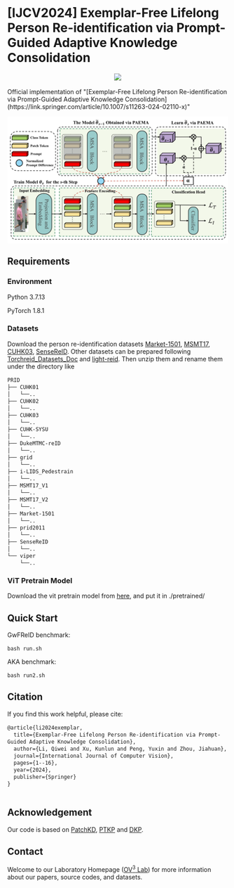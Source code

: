 # [IJCV2024] Exemplar-Free Lifelong Person Re-identification via Prompt-Guided Adaptive Knowledge Consolidation
<p align="center">
<a href="https://github.com/zhoujiahuan1991/IJCV2024-PAEMA"><img src="https://hitscounter.dev/api/hit?url=https%3A%2F%2Fgithub.com%2Fzhoujiahuan1991%2FIJCV2024-PAEMA&label=PAEMA&icon=github&color=%233d8bfd"></a>
</p>
Official implementation of "[Exemplar-Free Lifelong Person Re-identification via Prompt-Guided Adaptive Knowledge Consolidation](https://link.springer.com/article/10.1007/s11263-024-02110-x)"


<p align="center"><img src="./files/pipeline.png" align="center" width="750"></p>

## Requirements

### Environment
Python 3.7.13

PyTorch 1.8.1

### Datasets
Download the person re-identification datasets [Market-1501](https://drive.google.com/file/d/0B8-rUzbwVRk0c054eEozWG9COHM/view), [MSMT17](http://www.pkuvmc.com/dataset.html), [CUHK03](https://github.com/zhunzhong07/person-re-ranking/tree/master/evaluation/data/CUHK03), [SenseReID](https://drive.google.com/file/d/0B56OfSrVI8hubVJLTzkwV2VaOWM/view?resourcekey=0-PKtdd5m_Jatmi2n9Kb_gFQ). Other datasets can be prepared following [Torchreid_Datasets_Doc](https://kaiyangzhou.github.io/deep-person-reid/datasets.html) and [light-reid](https://github.com/wangguanan/light-reid).
Then unzip them and rename them under the directory like
```
PRID
├── CUHK01
│   └──..
├── CUHK02
│   └──..
├── CUHK03
│   └──..
├── CUHK-SYSU
│   └──..
├── DukeMTMC-reID
│   └──..
├── grid
│   └──..
├── i-LIDS_Pedestrain
│   └──..
├── MSMT17_V1
│   └──..
├── MSMT17_V2
│   └──..
├── Market-1501
│   └──..
├── prid2011
│   └──..
├── SenseReID
│   └──..
└── viper
    └──..
```

### ViT Pretrain Model
Download the vit pretrain model from [here](https://github.com/rwightman/pytorch-image-models/releases/download/v0.1-vitjx/jx_vit_base_p16_224-80ecf9dd.pth), and put it in ./pretrained/ 
## Quick Start
GwFReID benchmark:
```shell
bash run.sh 
```

AKA benchmark:
```shell
bash run2.sh 
```



## Citation
If you find this work helpful, please cite:
```
@article{li2024exemplar,
  title={Exemplar-Free Lifelong Person Re-identification via Prompt-Guided Adaptive Knowledge Consolidation},
  author={Li, Qiwei and Xu, Kunlun and Peng, Yuxin and Zhou, Jiahuan},
  journal={International Journal of Computer Vision},
  pages={1--16},
  year={2024},
  publisher={Springer}
}


```

## Acknowledgement
Our code is based on [PatchKD](https://github.com/feifeiobama/PatchKD), [PTKP](https://github.com/g3956/PTKP) and [DKP](https://github.com/zhoujiahuan1991/CVPR2024-DKP).

## Contact

Welcome to our Laboratory Homepage ([OV<sup>3</sup> Lab](https://zhoujiahuan1991.github.io/)) for more information about our papers, source codes, and datasets.
